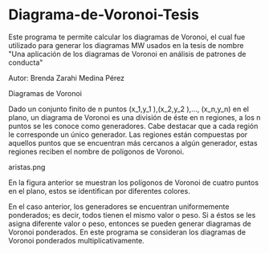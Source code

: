 # Diagrama-de-Voronoi-Tesis
Este programa te permite calcular los diagramas de Voronoi, el cual fue utilizado para generar los diagramas MW usados en la tesis de nombre "Una aplicación de los diagramas de Voronoi en análisis de patrones de conducta"

Autor: Brenda Zarahi Medina Pérez

Diagramas de Voronoi

Dado un conjunto finito de n puntos (x_1,y_1 ),(x_2,y_2 ),…, (x_n,y_n) en el plano, un diagrama de Voronoi es una división de éste en n regiones, a los n puntos se les conoce como generadores. Cabe destacar que a cada región le corresponde un único generador. Las regiones están compuestas por aquellos puntos que se encuentran más cercanos a algún generador, estas regiones reciben el nombre de polígonos de Voronoi.

aristas.png

En la figura anterior se muestran los polígonos de Voronoi de cuatro puntos en el plano, estos se identifican por diferentes colores.

En el caso anterior, los generadores se encuentran uniformemente ponderados; es decir, todos tienen el mismo valor o peso. Si a éstos se les asigna diferente valor o peso, entonces se pueden generar diagramas de Voronoi ponderados. En este programa se consideran los diagramas de Voronoi ponderados multiplicativamente.
